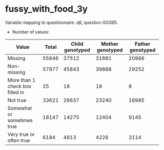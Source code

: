 # fussy_with_food_3y
Variable mapping to questionnaire: q6, question GG365.
- Number of values:

| Value | Total | Child genotyped | Mother genotyped | Father genotyped |
| ----- | ----- | --------------- | ---------------- | ---------------- |
| Missing | 55646 | 37512 | 31881 | 20966 |
| Non-missing | 57977 | 45843 | 39888 | 29252 |
| More than 1 check box filled in | 25 | 18 | 18 |8 |
| Not true | 33621 | 26637 | 23240 |16985 |
| Somewhat or sometimes true | 18147 | 14275 | 12404 |9145 |
| Very true or often true | 6184 | 4913 | 4226 |3114 |



